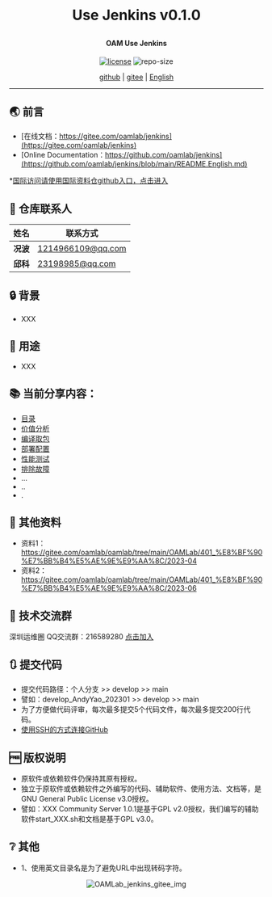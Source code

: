 
<h1 align="center" style="margin: 30px 0 30px; font-weight: bold;">Use Jenkins v0.1.0</h1>
<h4 align="center">OAM Use Jenkins</h4>
<p align="center">
  <a href="./LICENSE"><img alt="license" src="https://img.shields.io/github/license/oamlab/jenkins" /></a>
  <img alt="repo-size" src="https://img.shields.io/github/repo-size/oamlab/jenkins" />
</p>

<p align="center">
   <a href="https://github.com/oamlab/jenkins">github</a> | 
   <a href="https://gitee.com/oamlab/jenkins">gitee</a> | 
   <a href="./README.English.md">English</a>
</p>

<p align="center"></p>

---

## 🌏 前言
- [在线文档：https://gitee.com/oamlab/jenkins](https://gitee.com/oamlab/jenkins)
- [Online Documentation：https://github.com/oamlab/jenkins](https://github.com/oamlab/jenkins/blob/main/README.English.md)

*[国际访问请使用国际资料仓github入口，点击进入](https://github.com/oamlab/jenkins)

## 🔋 仓库联系人
| 姓名     | 联系方式              |
|--------|-------------------|
| **况波** | 1214966109@qq.com |
| **邱科** | 23198985@qq.com   |

## 🔒 背景
- XXX

## 🔑 用途
- XXX

## 📚 当前分享内容：

- [目录](./jenkins)
- [价值分析](./jenkins/3011_Value_Analysis)
- [编译取包](./jenkins/3021_Compile_or_Package)
- [部署配置](./jenkins/3061_Deploy_Config)
- [性能测试](./jenkins/3121_Performance_Testing)
- [排除故障](./jenkins/3161_Troubleshoot)
- ...
- ..
- .

## 📃 其他资料
- 资料1：https://gitee.com/oamlab/oamlab/tree/main/OAMLab/401_%E8%BF%90%E7%BB%B4%E5%AE%9E%E9%AA%8C/2023-04
- 资料2：https://gitee.com/oamlab/oamlab/tree/main/OAMLab/401_%E8%BF%90%E7%BB%B4%E5%AE%9E%E9%AA%8C/2023-06

## 📶 技术交流群
深圳运维圈 QQ交流群：216589280 [点击加入](https://jq.qq.com/?_wv=1027&k=tdDtDoUp)

## 🔃 提交代码
- 提交代码路径：个人分支 >> develop >> main
- 譬如：develop_AndyYao_202301 >> develop >> main
- 为了方便做代码评审，每次最多提交5个代码文件，每次最多提交200行代码。
- [使用SSH的方式连接GitHub](https://github.com/oamlab/oamlab/blob/main/OAMLab/171_%E8%BF%90%E7%BB%B4%E5%B7%A5%E5%85%B7/301_%E5%BC%80%E5%8F%91%E5%B7%A5%E5%85%B7/211_GitHub_SSH_Key.md)

## 🆓 版权说明
- 原软件或依赖软件仍保持其原有授权。
- 独立于原软件或依赖软件之外编写的代码、辅助软件、使用方法、文档等，是GNU General Public License v3.0授权。
- 譬如：XXX Community Server 1.0.1是基于GPL v2.0授权，我们编写的辅助软件start_XXX.sh和文档是基于GPL v3.0。

## ❔ 其他
- 1、使用英文目录名是为了避免URL中出现转码字符。

<p align="center">
	<img alt="OAMLab_jenkins_gitee_img" src="https://www.wegoodgoodstudydaydayup.com/jenkins_gitee.webp?v=1">
</p>